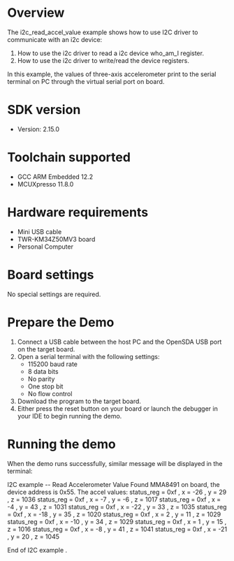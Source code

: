 Overview
========
The i2c_read_accel_value example shows how to use I2C driver to communicate with an i2c device:

 1. How to use the i2c driver to read a i2c device who_am_I register.
 2. How to use the i2c driver to write/read the device registers.

In this example, the values of three-axis accelerometer print to the serial terminal on PC through
the virtual serial port on board.

SDK version
===========
- Version: 2.15.0

Toolchain supported
===================
- GCC ARM Embedded  12.2
- MCUXpresso  11.8.0

Hardware requirements
=====================
- Mini USB cable
- TWR-KM34Z50MV3 board
- Personal Computer

Board settings
==============
No special settings are required.

Prepare the Demo
================
1.  Connect a USB cable between the host PC and the OpenSDA USB port on the target board.
2.  Open a serial terminal with the following settings:
    - 115200 baud rate
    - 8 data bits
    - No parity
    - One stop bit
    - No flow control
3.  Download the program to the target board.
4.  Either press the reset button on your board or launch the debugger in your IDE to begin running the demo.

Running the demo
================
When the demo runs successfully, similar message will be displayed in the terminal:

I2C example -- Read Accelerometer Value
Found MMA8491 on board, the device address is 0x55. 
The accel values:
status_reg = 0xf , x =   -26 , y =    29 , z =  1036 
status_reg = 0xf , x =    -7 , y =    -6 , z =  1017 
status_reg = 0xf , x =    -4 , y =    43 , z =  1031 
status_reg = 0xf , x =   -22 , y =    33 , z =  1035 
status_reg = 0xf , x =   -18 , y =    35 , z =  1020 
status_reg = 0xf , x =     2 , y =    11 , z =  1029 
status_reg = 0xf , x =   -10 , y =    34 , z =  1029 
status_reg = 0xf , x =     1 , y =    15 , z =  1016 
status_reg = 0xf , x =    -8 , y =    41 , z =  1041 
status_reg = 0xf , x =   -21 , y =    20 , z =  1045 

End of I2C example .
